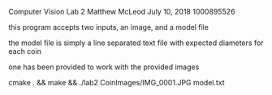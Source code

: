 Computer Vision Lab 2
Matthew McLeod
July 10, 2018
1000895526

this program accepts two inputs, an image, and a model file

the model file is simply a line separated text file with expected diameters for each coin

one has been provided to work with the provided images

cmake . && make && ./lab2 CoinImages/IMG_0001.JPG model.txt